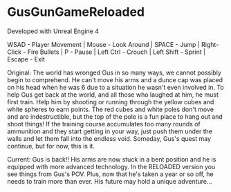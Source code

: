 # GusGunGameReloaded

Developed with Unreal Engine 4

WSAD - Player Movement | Mouse - Look Around | SPACE - Jump | Right-Click - Fire Bullets | P - Pause | Left Ctrl - Crouch | Left Shift - Sprint | Escape - Exit

Original:
The world has wronged Gus in so many ways, we cannot possibly begin to comprehend. He can't move his arms and a dunce cap was placed on his head when he was 6 due to a situation he wasn't even involved in. To help Gus get back at the world, and all those who laughed at him, he must first train. Help him by shooting or running through the yellow cubes and white spheres to earn points. The red cubes and white poles don't move and are indestructible, but the top of the pole is a fun place to hang out and shoot things! If the training course accumulates too many rounds of ammunition and they start getting in your way, just push them under the walls and let them fall into the endless void. Someday, Gus's quest may continue, but for now, this is it.


Current: 
Gus is back!! His arms are now stuck in a bent position and he is equipped with more advanced technology. In the RELOADED version you see things from Gus's POV. Plus, now that he's taken a year or so off, he needs to train more than ever. His future may hold a unique adventure... 
